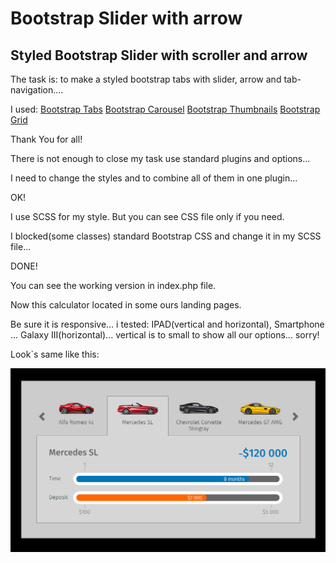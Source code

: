 # Bootstrap Slider with arrow
## Styled Bootstrap Slider with scroller and arrow

 The task is: to make a styled bootstrap tabs with slider, arrow and tab-navigation....

 I used:
  [Bootstrap Tabs](http://getbootstrap.com/javascript/#tabs)
  [Bootstrap Carousel](http://getbootstrap.com/javascript/#carousel)
  [Bootstrap Thumbnails](http://getbootstrap.com/components/#thumbnails)
  [Bootstrap Grid](http://getbootstrap.com/css/#grid)

 Thank You for all!

 There is not enough to close my task use standard plugins and options...

 I need to change the styles and to combine all of them in one plugin...

 OK!

 I use SCSS for my style. But you can see CSS file only if you need.

 I blocked(some classes) standard Bootstrap CSS and change it in my SCSS file...

 DONE!

 You can see the working version in index.php file.

 Now this calculator located in some ours landing pages.

 Be sure it is responsive... i tested: IPAD(vertical and horizontal), Smartphone ... Galaxy III(horizontal)... vertical is to small to show all our options... sorry!

 Look`s same like this:


 ![Preview image](preview.png)








